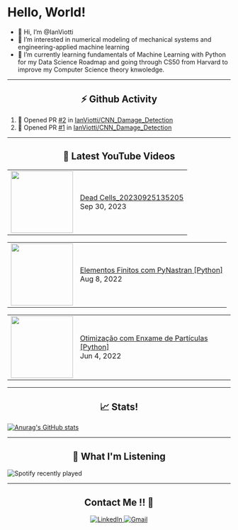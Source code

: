 <!---
IanViotti/IanViotti is a ✨ special ✨ repository because its `README.md` (this file) appears on your GitHub profile.
You can click the Preview link to take a look at your changes.
--->
# Hello, World!

- 👋 Hi, I’m @IanViotti
- 👀 I’m interested in numerical modeling of mechanical systems and engineering-applied machine learning 
- 🌱 I’m currently learning fundamentals of Machine Learning with Python for my Data Science Roadmap and going through CS50 from Harvard to improve my Computer Science theory knwoledge.


----

<h2 align="center"> ⚡ Github Activity </h2> 

<!--START_SECTION:activity-->
1. 💪 Opened PR [#2](https://github.com/IanViotti/CNN_Damage_Detection/pull/2) in [IanViotti/CNN_Damage_Detection](https://github.com/IanViotti/CNN_Damage_Detection)
2. 💪 Opened PR [#1](https://github.com/IanViotti/CNN_Damage_Detection/pull/1) in [IanViotti/CNN_Damage_Detection](https://github.com/IanViotti/CNN_Damage_Detection)
<!--END_SECTION:activity-->

---

<h2 align="center"> 👀 Latest YouTube Videos </h2>

<!-- BLOG-POST-LIST:START --><table><tr><td><a href="https://www.youtube.com/watch?v=oZdaeiIv8Gc"><img width="140px" src="https://i.ytimg.com/vi/oZdaeiIv8Gc/mqdefault.jpg"></a></td>
<td><a href="https://www.youtube.com/watch?v=oZdaeiIv8Gc">Dead Cells_20230925135205</a><br/>Sep 30, 2023</td></tr></table>
<table><tr><td><a href="https://www.youtube.com/watch?v=GsCaQSSMG4c"><img width="140px" src="https://i.ytimg.com/vi/GsCaQSSMG4c/mqdefault.jpg"></a></td>
<td><a href="https://www.youtube.com/watch?v=GsCaQSSMG4c">Elementos Finitos com PyNastran [Python]</a><br/>Aug 8, 2022</td></tr></table>
<table><tr><td><a href="https://www.youtube.com/watch?v=OVvnL9Zf_t4"><img width="140px" src="https://i.ytimg.com/vi/OVvnL9Zf_t4/mqdefault.jpg"></a></td>
<td><a href="https://www.youtube.com/watch?v=OVvnL9Zf_t4">Otimização com Enxame de Partículas [Python]</a><br/>Jun 4, 2022</td></tr></table>
<!-- BLOG-POST-LIST:END -->

---

<h2 align="center">📈 Stats! </h2>  

<p align="center">

[![Anurag's GitHub stats](https://github-readme-stats.vercel.app/api?username=IanViotti&theme=radical)](https://github.com/IanViotti/github-readme-stats)

</p>

---

<h2 align="center">🎵 What I'm Listening </h2>  

<p align="center">
  
![Spotify recently played](https://spotify-recently-played-readme.vercel.app/api?user=12165404946&count=3)

</p>

---

<h2 align="center">Contact Me !! 🤝</h2> 

<p align="center">
<a href="https://www.linkedin.com/in/ianviotti/" target="_blank">
<img alt="LinkedIn" src="https://img.shields.io/badge/linkedin%20-%230077B5.svg?&style=for-the-badge&logo=linkedin&logoColor=white"/>
</a>
<a href="mailto:ianviotti@hotmail.com">
<img alt="Gmail" src="https://img.shields.io/badge/Gmail-D14836?style=for-the-badge&logo=gmail&logoColor=white" />
</p> 
